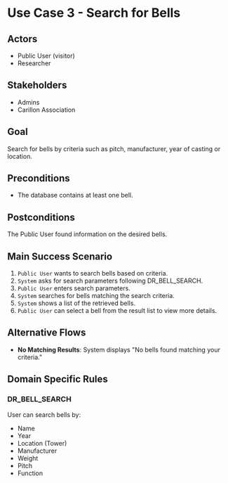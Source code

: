 # Use Case 3 - Search for Bells

## Actors

- Public User (visitor)
- Researcher

## Stakeholders

- Admins
- Carillon Association

## Goal

Search for bells by criteria such as pitch, manufacturer, year of casting or location.

## Preconditions

- The database contains at least one bell.

## Postconditions

The Public User found information on the desired bells.

## Main Success Scenario

1. `Public User` wants to search bells based on criteria.
2. `System` asks for search parameters following DR_BELL_SEARCH.
3. `Public User` enters search parameters.
4. `System` searches for bells matching the search criteria.
5. `System` shows a list of the retrieved bells.
6. `Public User` can select a bell from the result list to view more details.

## Alternative Flows

- **No Matching Results**: System displays "No bells found matching your criteria."

## Domain Specific Rules

### DR_BELL_SEARCH

User can search bells by:

- Name
- Year
- Location (Tower)
- Manufacturer
- Weight
- Pitch
- Function
